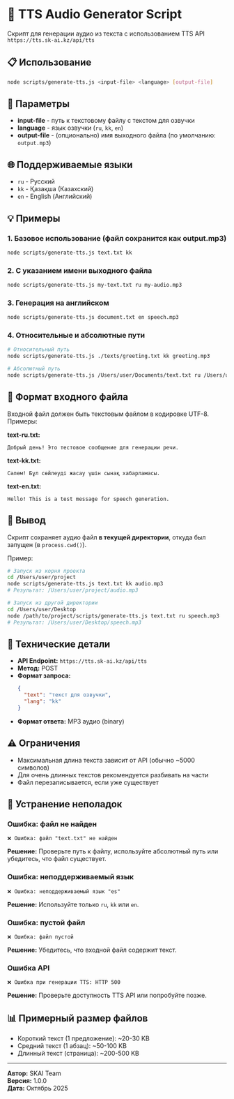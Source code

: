 # 🎵 TTS Audio Generator Script

Скрипт для генерации аудио из текста с использованием TTS API `https://tts.sk-ai.kz/api/tts`

## 📋 Использование

```bash
node scripts/generate-tts.js <input-file> <language> [output-file]
```

## 📝 Параметры

- **input-file** - путь к текстовому файлу с текстом для озвучки
- **language** - язык озвучки (`ru`, `kk`, `en`)
- **output-file** - (опционально) имя выходного файла (по умолчанию: `output.mp3`)

## 🌐 Поддерживаемые языки

- `ru` - Русский
- `kk` - Қазақша (Казахский)
- `en` - English (Английский)

## 💡 Примеры

### 1. Базовое использование (файл сохранится как output.mp3)
```bash
node scripts/generate-tts.js text.txt kk
```

### 2. С указанием имени выходного файла
```bash
node scripts/generate-tts.js my-text.txt ru my-audio.mp3
```

### 3. Генерация на английском
```bash
node scripts/generate-tts.js document.txt en speech.mp3
```

### 4. Относительные и абсолютные пути
```bash
# Относительный путь
node scripts/generate-tts.js ./texts/greeting.txt kk greeting.mp3

# Абсолютный путь
node scripts/generate-tts.js /Users/user/Documents/text.txt ru /Users/user/Downloads/audio.mp3
```

## 📂 Формат входного файла

Входной файл должен быть текстовым файлом в кодировке UTF-8. Примеры:

**text-ru.txt:**
```
Добрый день! Это тестовое сообщение для генерации речи.
```

**text-kk.txt:**
```
Сәлем! Бұл сөйлеуді жасау үшін сынақ хабарламасы.
```

**text-en.txt:**
```
Hello! This is a test message for speech generation.
```

## 🎯 Вывод

Скрипт сохраняет аудио файл **в текущей директории**, откуда был запущен (в `process.cwd()`).

Пример:
```bash
# Запуск из корня проекта
cd /Users/user/project
node scripts/generate-tts.js text.txt kk audio.mp3
# Результат: /Users/user/project/audio.mp3

# Запуск из другой директории
cd /Users/user/Desktop
node /path/to/project/scripts/generate-tts.js text.txt ru speech.mp3
# Результат: /Users/user/Desktop/speech.mp3
```

## 🔧 Технические детали

- **API Endpoint:** `https://tts.sk-ai.kz/api/tts`
- **Метод:** POST
- **Формат запроса:**
  ```json
  {
    "text": "текст для озвучки",
    "lang": "kk"
  }
  ```
- **Формат ответа:** MP3 аудио (binary)

## ⚠️ Ограничения

- Максимальная длина текста зависит от API (обычно ~5000 символов)
- Для очень длинных текстов рекомендуется разбивать на части
- Файл перезаписывается, если уже существует

## 🐛 Устранение неполадок

### Ошибка: файл не найден
```
❌ Ошибка: файл "text.txt" не найден
```
**Решение:** Проверьте путь к файлу, используйте абсолютный путь или убедитесь, что файл существует.

### Ошибка: неподдерживаемый язык
```
❌ Ошибка: неподдерживаемый язык "es"
```
**Решение:** Используйте только `ru`, `kk` или `en`.

### Ошибка: пустой файл
```
❌ Ошибка: файл пустой
```
**Решение:** Убедитесь, что входной файл содержит текст.

### Ошибка API
```
❌ Ошибка при генерации TTS: HTTP 500
```
**Решение:** Проверьте доступность TTS API или попробуйте позже.

## 📊 Примерный размер файлов

- Короткий текст (1 предложение): ~20-30 KB
- Средний текст (1 абзац): ~50-100 KB
- Длинный текст (страница): ~200-500 KB

---

**Автор:** SKAI Team  
**Версия:** 1.0.0  
**Дата:** Октябрь 2025
